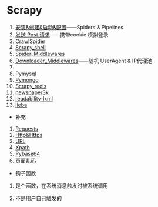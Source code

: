 # Scrapy

<ol>
    <li><a href='安装&创建&启动&配置'>安装&创建&启动&配置</a>——Spiders & Pipelines</li>
    <li><a href='发送 Post 请求'>发送 Post 请求</a>——携带cookie 模拟登录</li>
    <li><a href='CrawlSpider'>CrawlSpider</a></li>
    <li><a href='Scrapy_shell'>Scrapy_shell</a></li>
    <li><a href='Spider_Middlewares'>Spider_Middlewares</a></li>
    <li><a href='Downloader_Middlewares'>Downloader_Middlewares</a>——随机 UserAgent & IP代理池</li>
    <li><a href=''></a></li>
    <li><a href='Pymysql'>Pymysql</a></li>
    <li><a href='Pymongo'>Pymongo</a></li>
    <li><a href='Scrapy_redis'>Scrapy_redis</a></li>
    <li><a href='Newspaper3k'>newspaper3k</a></li>
    <li><a href='Readability-lxml'>readability-lxml</a></li>
    <li><a href='Jieba'>jieba</a></li>
</ol>

- 补充

<ol>
    <li><a href='Requests'>Requests</a></li>
    <li><a href='Http&Https'>Http&Https</a></li>
    <li><a href='URL'>URL</a></li>
    <li><a href='Xpath'>Xpath</a></li>
    <li><a href='Pybase64'>Pybase64</a></li>
    <li><a href='页面乱码'>页面乱码</a></li>
</ol>

- 钩子函数

1. 是个函数，在系统消息触发时被系统调用

2. 不是用户自己触发的


